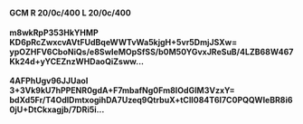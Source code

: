 #### GCM R 20/0c/400 L 20/0c/400
**m8wkRpP353HkYHMP**<br/>**KD6pRcZwxcvAVtFUdBqeWWTvWa5kjgH+5vr5DmjJSXw=**<br/>**ypOZHFV6CboNiQs/e8SwIeMOpSfSS/b0M50YGvxJReSuB/4LZB68W467Kk24d+yYCEZnzWHDaoQiZsww...**<br/><br/>
**4AFPhUgv96JJUaol**<br/>**3+3Vk9kU7hPPENR0gdA+F7mbafNg0Fm8IOdGIM3VzxY=**<br/>**bdXd5Fr/T4OdlDmtxogihDA7Uzeq9QtrbuX+tCII084T6I7C0PQQWIeBR8i60jU+DtCkxagjb/7DRi5i...**